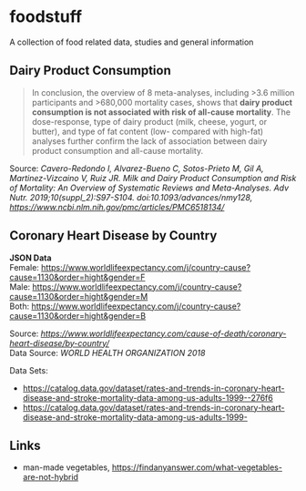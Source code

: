 # foodstuff

A collection of food related data, studies and general information

## Dairy Product Consumption

> In conclusion, the overview of 8 meta-analyses, including >3.6 million participants and >680,000 mortality cases, shows that **dairy product consumption is not associated with risk of all-cause mortality**. The dose-response, type of dairy product (milk, cheese, yogurt, or butter), and type of fat content (low- compared with high-fat) analyses further confirm the lack of association between dairy product consumption and all-cause mortality.

Source: *Cavero-Redondo I, Alvarez-Bueno C, Sotos-Prieto M, Gil A, Martinez-Vizcaino V, Ruiz JR. Milk and Dairy Product Consumption and Risk of Mortality: An Overview of Systematic Reviews and Meta-Analyses. Adv Nutr. 2019;10(suppl_2):S97-S104. doi:10.1093/advances/nmy128, https://www.ncbi.nlm.nih.gov/pmc/articles/PMC6518134/*

## Coronary Heart Disease by Country

**JSON Data**  
Female: https://www.worldlifeexpectancy.com/j/country-cause?cause=1130&order=hight&gender=F  
Male: https://www.worldlifeexpectancy.com/j/country-cause?cause=1130&order=hight&gender=M  
Both: https://www.worldlifeexpectancy.com/j/country-cause?cause=1130&order=hight&gender=B  

Source: *https://www.worldlifeexpectancy.com/cause-of-death/coronary-heart-disease/by-country/*  
Data Source: *WORLD HEALTH ORGANIZATION 2018* 

Data Sets:
- https://catalog.data.gov/dataset/rates-and-trends-in-coronary-heart-disease-and-stroke-mortality-data-among-us-adults-1999--276f6
- https://catalog.data.gov/dataset/rates-and-trends-in-coronary-heart-disease-and-stroke-mortality-data-among-us-adults-1999-


## Links

- man-made vegetables, https://findanyanswer.com/what-vegetables-are-not-hybrid

